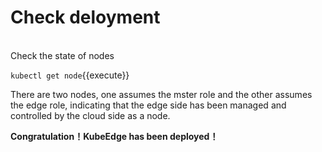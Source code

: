 # Check deloyment
<br>
Check the state of nodes 

`kubectl get node`{{execute}}  

There are two nodes, one assumes the mster role and the other assumes the edge role, indicating that the edge side has been managed and controlled by the cloud side as a node.       

**Congratulation！KubeEdge has been deployed！**
